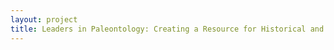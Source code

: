 ```yaml
--- 
layout: project 
title: Leaders in Paleontology: Creating a Resource for Historical and Basic Research from the Hidden Archives of the Paleontological Research Institution
---
```



